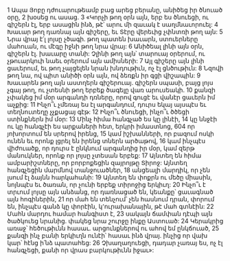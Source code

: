 1 Ապա Յոբը դժուարութեամբ բաց արեց բերանը, անիծեց իր ծնուած օրը,
2 խօսեց ու ասաց.
3 «Կորչի թող օրն այն, երբ ես ծնուեցի,
ու գիշերն էլ, երբ ասացին ինձ, թէ՝
արու մի զաւակ է սաղմնաւորուել:
4 Խաւար թող դառնայ այն գիշերը,
եւ Տէրը վերեւից չփնտռի թող այն:
5 Նրա վրայ է՛լ լոյսը չծագի.
թող պատեն խաւարն, ստուերները մահուան,
ու մէգը իջնի թող նրա վրայ:
6 Անիծեալ լինի այն օրն, գիշերն էլ.
խաւարը տանի:
Չլինի թող այն՝ տարուայ օրերում,
ու չթուարկուի նաեւ օրերում
այն ամիսների:
7 Այլ գիշերը այն լինի ցաւերում,
եւ թող չայցելեն նրան խնդութիւն,
ոչ էլ ցնծութիւն:
8 Նզովի թող նա, ով պիտ անիծի
օրն այն, ով ձեռքն իր գցի վիշապին:
9 Խաւարեն թող այն աստղերն գիշերուայ.
գիշերն սպասի, բայց լոյս չգայ թող,
ու չտեսնի թող երբեք ծագելը
վառ արուսեակի.
10 քանզի չփակեց իմ մօր արգանդի
դռները, որով գուցէ եւ վանէր
ցաւերն իմ աչքից:
11 Ինչո՞ւ չմեռայ ես էլ արգանդում,
դուրս եկայ այսպէս եւ տեղնուտեղը չչքացայ գէթ:
12 Ինչո՞ւ ծնուեցի, ինչո՞ւ ծծեցի
ստինքներն իմ մօր:
13 Մինչ հիմա հանգչած ես կը լինէի,
14 կը ննջէի ու կը հանգչէի ես
արքաների հետ, երկրի իմաստնոց,
604 որ յոխորտում են սրերով իրենց,
15 կամ իշխանների,
որ բազում ոսկի ունեն եւ որոնք
լցրել են իրենց տներն արծաթով,
16 կամ ինչպէս վիժուածք, որ դուրս է ընկնում
արգանդից իր մօր, կամ զերթ մանուկներ,
որոնք որ լոյսը չտեսան երբեք:
17 Այնտեղ են հիմա ամբարիշտները,
որ բորբոքեցին զայրոյթը Տիրոջ:
Այնտեղ հանգչեցին մարմնով տանջուածներ,
18 անցեալի մարդիկ, որ չեն լսում էլ
ձայնն հարկահանի:
19 Այնտեղ են փոքրն ու մեծը միասին,
նոյնպէս եւ ծառան, որ չունի երբեք
տիրոջից երկիւղ:
20 Ինչո՞ւ է տրւում լոյսը այն անձանց,
որ դառնացած են,
կեանքը՝ ցաւագնած այն հոգիներին,
21 որ մահ են տենչում՝ չեն հասնում դրան,
փորում են, ինչպէս գանձ կը փորէին,
կ՚ուրախանային, թէ մահ գտնէին:
22 Մահն մարդու համար հանգիստ է,
23 սակայն ճամփան դէպի այն ծածկուեց նրանից.
փակեց նրա շուրջը ինքը Աստուած:
24 Կերակրից առաջ՝ հեծութիւնն հասաւ.
արցունքներով ու ահով եմ ընկճուած,
25 քանզի ինչ բանի երկիւղն ունէի՝
հասաւ ինձ վրայ.
ինչից որ վախ կար՝ հէնց ի՛նձ պատահեց:
26 Չխաղաղուեցի, դադար չառայ ես,
ոչ էլ հանգչեցի, քանի որ վրաս բարկութիւնն իջաւ»:
